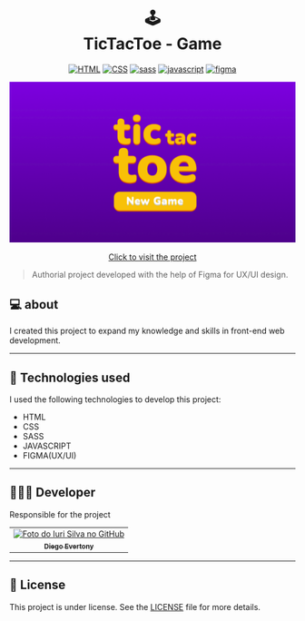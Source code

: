 <h1 align="center">
    🕹️<br>TicTacToe - Game
</h1>

<p align="center">
    <a href="https://developer.mozilla.org/pt-BR/docs/Web/HTML"><img alt="HTML" src="https://img.shields.io/badge/-HTML5-FA6400?style=for-the-badge&logo=HTML5&logoColor=white"/></a>
    <a href="https://developer.mozilla.org/pt-BR/docs/Web/CSS"><img alt="CSS" src="https://img.shields.io/badge/-CSS3-0025E0?style=for-the-badge&logo=CSS3&logoColor=white"/></a>
    <a href="https://sass-lang.com"><img alt="sass" src="https://img.shields.io/badge/-sass-E07AD2?style=for-the-badge&logo=sass&logoColor=white"/></a>
    <a href="https://developer.mozilla.org/pt-BR/docs/Web/JavaScript"><img alt="javascript" src="https://img.shields.io/badge/-javascript-F0E40D?style=for-the-badge&logo=javascript&logoColor=black"/></a>
    <a href="https://www.figma.com/pt-br/"><img alt="figma" src="https://img.shields.io/badge/-figma-red?style=for-the-badge&logo=figma&logoColor=white"/></a>
</p>

<p align="center">
    <img src="./assets/images/preview.png" width ="1000px" alt="Exemplo imagem">
</p>

<p align="center"><a href="https://tic-tac-toe-rho-roan.vercel.app">Click to visit the project</a></p>

> Authorial project developed with the help of Figma for UX/UI design.

<h2>
    💻 about
</h2>

I created this project to expand my knowledge and skills in front-end web development.

---

<h2>
    🧠 Technologies used
</h2>

I used the following technologies to develop this project:

- HTML
- CSS
- SASS
- JAVASCRIPT
- FIGMA(UX/UI)

---

<h2>
    👨🏻‍💻 Developer
</h2>

Responsible for the project

<table>
  <tr>
    <td align="center">
      <a href="#" title="defina o titulo do link">
        <img src="https://avatars.githubusercontent.com/u/143965677?s=400&u=9fcc55171ed6088dd99f8612a8b7d65f092fc77a&v=4" width="100px;" alt="Foto do Iuri Silva no GitHub"/><br>
        <sub>
          <b>Diego Evertony</b>
        </sub>
      </a>
    </td>
</table>

---

<h2>
    📝 License
</h2>

This project is under license. See the [LICENSE](LICENSE.md) file for more details.
